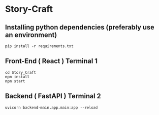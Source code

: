 # Story-Craft

## Installing python dependencies (preferably use an environment)

```console
pip install -r requirements.txt
```

## Front-End ( React ) Terminal 1

```console
cd Story_Craft
npm install
npm start
```

## Backend ( FastAPI ) Terminal 2

```console
uvicorn backend-main.app.main:app --reload
```
